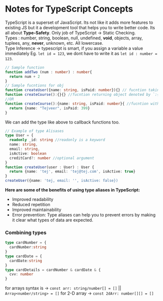 # Notes for TypeScript Concepts

TypeScript is a superset of JavaScript. Its not like it adds more features to existing JS but it a development tool that helps you to write better code. Its all about **Type-Safety**. Only job of TypeScript -> Static Checking.   
Types : number, string, boolean, null, undefined, **void**, objects, array, tuplees, any, **never**, unknown, etc. All lowercase.   
Type Inference -> typescript is smart, if you assign a variable a value immediately Eg. `let id = 123`, we dont have to write it as `let id : number = 123`.   

```typescript
// Sample function 
function addTwo (num : number) : number{
  return num + 2
}
// Sample fucntions for obj
function createUser({name: string, isPaid: number}){} // fucntion taking obj parameter
function createCourse():{}{} //fucntion returning object denoted by `:{}`
//OR
function createCourse():{name: string, isPaid: number}{ //fucntion with a defined return obj
  return {name: "Tejveer", isPaid: 399}
}
```
We can add the type like above to callback functions too.   

```typescript
// Example of type Alisases
type User = {
  readonly _id: string //readonly is a keyword
  name: string,
  email: string,
  isActive: boolean
  creditCard?: number //optional argument
}
function createUser(user : User) : User {
  return {name: 'tej', email: 'tej@tej.com', isActive: true}
}
createUser({name: 'tej, email: '', isActive: false})
```
**Here are some of the benefits of using type aliases in TypeScript:**   
* Improved readability
* Reduced repetition
* Improved maintainability
* Error prevention:
Type aliases can help you to prevent errors by making it clear what types of data are expected.

### Combining types
```typescript
type cardNumber = {
  cardNumber:string
}
type cardDate = {
  cardDate:string
}
type cardDetails = cardNumber & cardDate & {
  cvv: number
}
```

for arrays syntax is -> `const arr: string/number[] = []` || `Array<number/string> = []`
for 2-D array -> `const 2dArr: number[][] = []`
